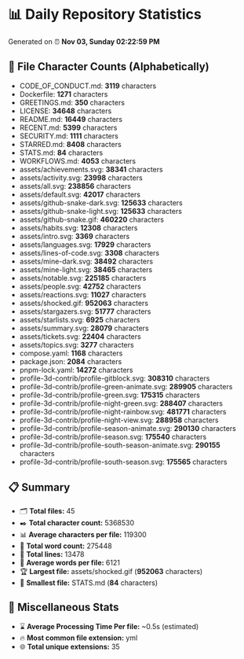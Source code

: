 # 📊 Daily Repository Statistics
Generated on ⏰ **Nov 03, Sunday 02:22:59 PM**

## 📂 File Character Counts (Alphabetically)
- CODE_OF_CONDUCT.md: **3119** characters
- Dockerfile: **1271** characters
- GREETINGS.md: **350** characters
- LICENSE: **34648** characters
- README.md: **16449** characters
- RECENT.md: **5399** characters
- SECURITY.md: **1111** characters
- STARRED.md: **8408** characters
- STATS.md: **84** characters
- WORKFLOWS.md: **4053** characters
- assets/achievements.svg: **38341** characters
- assets/activity.svg: **23998** characters
- assets/all.svg: **238856** characters
- assets/default.svg: **42017** characters
- assets/github-snake-dark.svg: **125633** characters
- assets/github-snake-light.svg: **125633** characters
- assets/github-snake.gif: **460220** characters
- assets/habits.svg: **12308** characters
- assets/intro.svg: **3369** characters
- assets/languages.svg: **17929** characters
- assets/lines-of-code.svg: **3308** characters
- assets/mine-dark.svg: **38492** characters
- assets/mine-light.svg: **38465** characters
- assets/notable.svg: **225185** characters
- assets/people.svg: **42752** characters
- assets/reactions.svg: **11027** characters
- assets/shocked.gif: **952063** characters
- assets/stargazers.svg: **51777** characters
- assets/starlists.svg: **6925** characters
- assets/summary.svg: **28079** characters
- assets/tickets.svg: **22404** characters
- assets/topics.svg: **3277** characters
- compose.yaml: **1168** characters
- package.json: **2084** characters
- pnpm-lock.yaml: **14272** characters
- profile-3d-contrib/profile-gitblock.svg: **308310** characters
- profile-3d-contrib/profile-green-animate.svg: **289905** characters
- profile-3d-contrib/profile-green.svg: **175315** characters
- profile-3d-contrib/profile-night-green.svg: **288407** characters
- profile-3d-contrib/profile-night-rainbow.svg: **481771** characters
- profile-3d-contrib/profile-night-view.svg: **288958** characters
- profile-3d-contrib/profile-season-animate.svg: **290130** characters
- profile-3d-contrib/profile-season.svg: **175540** characters
- profile-3d-contrib/profile-south-season-animate.svg: **290155** characters
- profile-3d-contrib/profile-south-season.svg: **175565** characters

## 📋 Summary
- 🗂️ **Total files:** 45
- ✒️ **Total character count:** 5368530
- 📊 **Average characters per file:** 119300
- 📝 **Total word count:** 275448
- 🧾 **Total lines:** 13478
- 📐 **Average words per file:** 6121
- 🏆 **Largest file:** assets/shocked.gif (**952063** characters)
- 🥉 **Smallest file:** STATS.md (**84** characters)

## 🌟 Miscellaneous Stats
- ⌛ **Average Processing Time Per file:** ~0.5s (estimated)
- 🔥 **Most common file extension:** yml
- 🌐 **Total unique extensions:** 35
